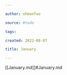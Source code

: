 ```yaml
---

author: ohmanfoo

source: #todo

tags: 

created: 2022-08-07

title: January

---
```

[[January.md]]#January.md
